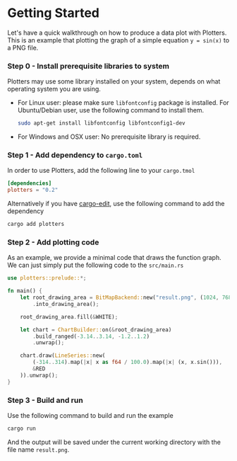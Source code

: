 # Getting Started

Let's have a quick walkthrough on how to produce a data plot with Plotters.
This is an example that plotting the graph of a simple equation `y = sin(x)` to a PNG file.

### Step 0 - Install prerequisite libraries to system

Plotters may use some library installed on your system, depends on what operating system you are using.

* For Linux user: please make sure `libfontconfig` package is installed. For Ubuntu/Debian user, use the following
command to install them.

	```bash
	sudo apt-get install libfontconfig libfontconfig1-dev
	```

* For Windows and OSX user: No prerequisite library is required.

### Step 1 - Add dependency to `cargo.toml`

In order to use Plotters, add the following line to your `cargo.tmol`

```toml
[dependencies]
plotters = "0.2"
```

Alternatively if you have [cargo-edit](https://github.com/killercup/cargo-edit), use the following command
to add the dependency

```bash
cargo add plotters
```

### Step 2 - Add plotting code

As an example, we provide a minimal code that draws the function graph.
We can just simply put the following code to the `src/main.rs`

```rust
use plotters::prelude::*;

fn main() {
	let root_drawing_area = BitMapBackend::new("result.png", (1024, 768))
		.into_drawing_area();

	root_drawing_area.fill(&WHITE);

	let chart = ChartBuilder::on(&root_drawing_area)
		.build_ranged(-3.14..3.14, -1.2..1.2)
		.unwrap();

	chart.draw(LineSeries::new(
		(-314..314).map(|x| x as f64 / 100.0).map(|x| (x, x.sin())),
		&RED
	)).unwrap();
}
```

### Step 3 - Build and run

Use the following command to build and run the example

```bash
cargo run
```

And the output will be saved under the current working directory with the file name `result.png`.
